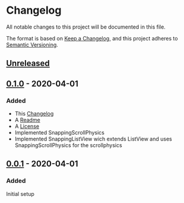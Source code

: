 # Changelog
All notable changes to this project will be documented in this file.

The format is based on [Keep a Changelog](https://keepachangelog.com/en/1.0.0/),
and this project adheres to [Semantic Versioning](https://semver.org/spec/v2.0.0.html).

## [Unreleased]

## [0.1.0] - 2020-04-01
### Added
- This [Changelog](https://github.com/sjoenk/snapping-list-view/blob/master/CHANGELOG.md)
- A [Readme](https://github.com/sjoenk/snapping-list-view/blob/master/README.md)
- A [License](https://github.com/sjoenk/snapping-list-view/blob/master/LICENSE)
- Implemented SnappingScrollPhysics
- Implemented SnappingListView wich extends ListView and uses SnappingScrollPhysics for the scrollphysics

## [0.0.1] - 2020-04-01
### Added
Initial setup

[Unreleased]: https://github.com/sjoenk/snapping-list-view/compare/v0.1.0...HEAD
[0.1.0]: https://github.com/sjoenk/snapping-list-view/compare/v0.0.1...v0.1.0
[0.0.1]: https://github.com/sjoenk/snapping-list-view/releases/tag/v0.0.1
